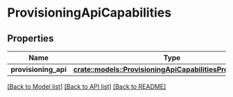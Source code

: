 # ProvisioningApiCapabilities

## Properties

Name | Type | Description | Notes
------------ | ------------- | ------------- | -------------
**provisioning_api** | [**crate::models::ProvisioningApiCapabilitiesProvisioningApi**](ProvisioningApiCapabilities_provisioning_api.md) |  | 

[[Back to Model list]](../README.md#documentation-for-models) [[Back to API list]](../README.md#documentation-for-api-endpoints) [[Back to README]](../README.md)



